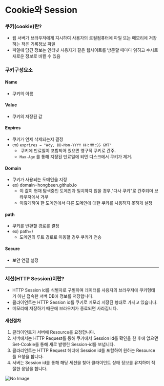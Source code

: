 # Cookie와 Session

### 쿠키(cookie)란?

- 웹 서버가 브라우저에게 지시하여 사용자의 로컬컴퓨터에 파일 또는 메모리에 저장하는 작은 기록정보 파일
- 파일에 담긴 정보는 인터넷 사용자가 같은 웹사이트를 방문할 때마다 읽히고 수시로 새로운 정보로 바뀔 수 있음

### 쿠키구성요소

#### Name

- 쿠키의 이름

#### Value

- 쿠키의 저장된 값

#### Expires

- 쿠키가 언제 삭제되는지 결정
- ex) `exprires = "Wdy, DD-Mon-YYYY HH:MM:SS GMT"`
  - ​	쿠키에 만료일이 포함되어 있으면 영구적 쿠키로 간주.
  - `Max-Age` 를 통해 지정된 만료일에 되면 디스크에서 쿠키가 제거.

#### Domain

- 쿠키가 사용되는 도메인을 지정
- ex) domain=hongbeen.github.io
  - 이 값이 현재 탐색중인 도메인과 일치하지 않을 경우,"다사 쿠키"로 간주되며 브라우저에서 거부
  - 이렇게하여 한 도메인에서 다른 도메인에 대한 쿠키를 사용하지 못하게 설정

#### path

- 쿠키를 반환할 경로를 결정
- ex) path=/
  - 도메인의 루트 경로로 이동할 경우 쿠키가 전송

#### Secure

- 보안 연결 설정

-------

### 세션(HTTP Session)이란?

- HTTP Session id를 식별자로 구별하여 데이터를 사용자의 브라우저에 쿠키형태가 아닌 접속한 서버 DB에 정보를 저장합니다.
- 클라이언트는 HTTP Session id를 쿠키로 메모리 저장된 형태로 가지고 있습니다.
- 메모리에 저장하기 때문에 브라우저가 종료되면 사라집니다.

#### 세션절차

1. 클라이언트가 서버에 Resource를 요청합니다.
2. 서버에서는 HTTP Request를 통해 쿠키에서  Session id를 확인을 한 후에 없으면 Set-Cookie를 통해 새로 발행한 Session-id를 보냅니다.
3. 클라리언트는 HTTP Request 헤더에 Session id를 포함하여 원하는 Resource를 요청을 합니다.
4. 서버는 Session id를 통해 해당 세션을 찾아 클라이언트 상태 정보를 유지하며 적절한 응답을 합니다.

![No Image](https://nesoy.github.io/assets/posts/20170317/5.PNG)